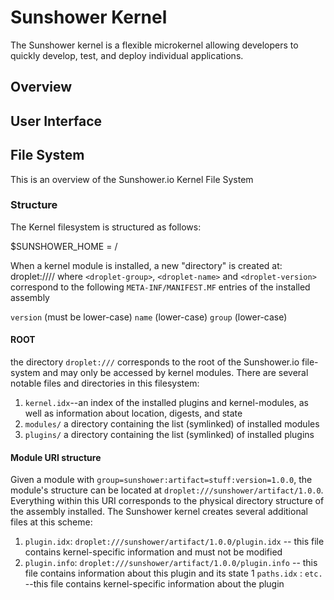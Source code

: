 # Sunshower Kernel

The Sunshower kernel is a flexible microkernel allowing developers to quickly develop, test, and deploy
individual applications.


## Overview
## User Interface
## File System
This is an overview of the Sunshower.io Kernel File System

### Structure
The Kernel filesystem is structured as follows:

$SUNSHOWER_HOME = /

When a kernel module is installed, a new "directory" is created at:
droplet://<droplet-group>/<droplet-name>/<droplet-version> 
where `<droplet-group>`, `<droplet-name>` and `<droplet-version>` correspond to the following `META-INF/MANIFEST.MF` 
entries of the installed assembly

`version` (must be lower-case)
`name` (lower-case)
`group` (lower-case)


#### ROOT
the directory `droplet:///` corresponds to the root of the Sunshower.io file-system
and may only be accessed by kernel modules. There are several notable files and directories
in this filesystem:

1. `kernel.idx`--an index of the installed plugins and kernel-modules, as well as information about location, digests, and state
1. `modules/` a directory containing the list (symlinked) of installed modules
1. `plugins/` a directory containing the list (symlinked) of installed plugins


#### Module URI structure
Given a module with `group=sunshower:artifact=stuff:version=1.0.0`, the module's structure
can be located at `droplet:///sunshower/artifact/1.0.0`.  Everything within this URI corresponds to the physical directory structure
of the assembly installed.   The Sunshower kernel creates several additional files at this scheme:

1.  `plugin.idx`: `droplet:///sunshower/artifact/1.0.0/plugin.idx` -- this file contains kernel-specific information and must not be modified
1.  `plugin.info`: `droplet:///sunshower/artifact/1.0.0/plugin.info` -- this file contains information about this plugin and its state
1   `paths.idx` : `etc.` --this file contains kernel-specific information about the plugin
















